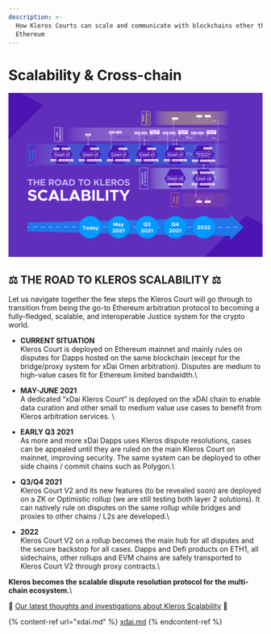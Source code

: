 ```yaml
---
description: >-
  How Kleros Courts can scale and communicate with blockchains other than
  Ethereum
---
```


# Scalability & Cross-chain

![](../../.gitbook/assets/scalability-roadmap-2-.png)

## **⚖️ THE ROAD TO KLEROS SCALABILITY ⚖️**

Let us navigate together the few steps the Kleros Court will go through to transition from being the go-to Ethereum arbitration protocol to becoming a fully-fledged, scalable, and interoperable Justice system for the crypto world.

* **CURRENT SITUATION**\
  Kleros Court is deployed on Ethereum mainnet and mainly rules on disputes for Dapps hosted on the same blockchain (except for the bridge/proxy system for xDai Omen arbitration). Disputes are medium to high-value cases fit for Ethereum limited bandwidth.\

* **MAY-JUNE 2021**\
  A dedicated “xDai Kleros Court” is deployed on the xDAI chain to enable data curation and other small to medium value use cases to benefit from Kleros arbitration services. \\
* **EARLY Q3 2021**\
  As more and more xDai Dapps uses Kleros dispute resolutions, cases can be appealed until they are ruled on the main Kleros Court on mainnet, improving security. The same system can be deployed to other side chains / commit chains such as Polygon.\\
* **Q3/Q4 2021**\
  Kleros Court V2 and its new features (to be revealed soon) are deployed on a ZK or Optimistic rollup (we are still testing both layer 2 solutions). It can natively rule on disputes on the same rollup while bridges and proxies to other chains / L2s are developed.\\
* **2022**\
  Kleros Court V2 on a rollup becomes the main hub for all disputes and the secure backstop for all cases. Dapps and Defi products on ETH1, all sidechains, other rollups and EVM chains are safely transported to Kleros Court V2 through proxy contracts.\\

**Kleros becomes the scalable dispute resolution protocol for the multi-chain ecosystem.**\\

🔎 [Our latest thoughts and investigations about Kleros Scalability](https://blog.kleros.io/ethereum-scalability-and-kleros/) 🔎

{% content-ref url="xdai.md" %}
[xdai.md](xdai.md)
{% endcontent-ref %}

